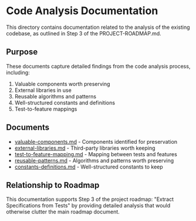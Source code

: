 # Code Analysis Documentation

This directory contains documentation related to the analysis of the existing codebase, as outlined in Step 3 of the PROJECT-ROADMAP.md.

## Purpose

These documents capture detailed findings from the code analysis process, including:

1. Valuable components worth preserving
2. External libraries in use
3. Reusable algorithms and patterns
4. Well-structured constants and definitions
5. Test-to-feature mappings

## Documents

- [valuable-components.md](./valuable-components.md) - Components identified for preservation
- [external-libraries.md](./external-libraries.md) - Third-party libraries worth keeping
- [test-to-feature-mapping.md](./test-to-feature-mapping.md) - Mapping between tests and features
- [reusable-patterns.md](./reusable-patterns.md) - Algorithms and patterns worth preserving
- [constants-definitions.md](./constants-definitions.md) - Well-structured constants to keep

## Relationship to Roadmap

This documentation supports Step 3 of the project roadmap: "Extract Specifications from Tests" by providing detailed analysis that would otherwise clutter the main roadmap document.
